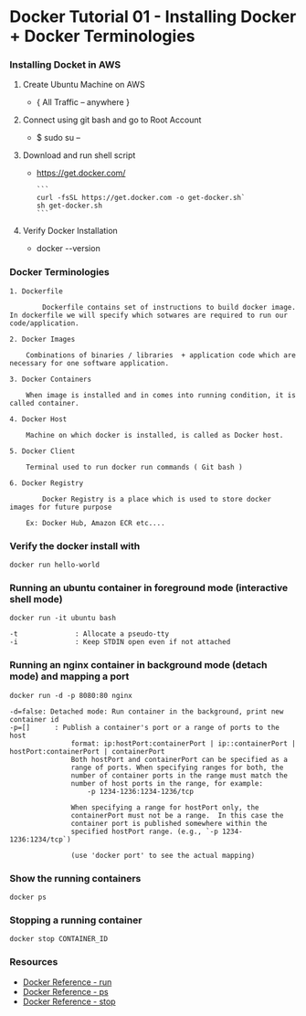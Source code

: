 # Docker Tutorial 01 - Installing Docker + Docker Terminologies 





### Installing Docket in AWS 
1.	Create Ubuntu Machine on AWS
	  * { All Traffic – anywhere }
		   
2. 	Connect using git bash and go to Root Account

      * $ sudo  su –
			
3.	Download and run shell script

      * https://get.docker.com/
		   
            ```
			curl -fsSL https://get.docker.com -o get-docker.sh`
            sh get-docker.sh
            ```
			
4.	Verify Docker Installation 

      * docker --version
		  
		  
### Docker Terminologies 
    1. Dockerfile
    
      		Dockerfile contains set of instructions to build docker image. In dockerfile we will specify which sotwares are required to run our code/application.
   
    2. Docker Images   
	
		Combinations of binaries / libraries  + application code which are necessary for one software application.
		
    3. Docker Containers  
	
		When image is installed and in comes into running condition, it is called container.
		
    4. Docker Host
	
		Machine on which docker is installed, is called as Docker host.
		
    5. Docker Client
	
		Terminal used to run docker run commands ( Git bash )
    
    6. Docker Registry
    
    		Docker Registry is a place which is used to store docker images for future purpose 

		Ex: Docker Hub, Amazon ECR etc....
		
### Verify the docker install with

`docker run hello-world`		


### Running an ubuntu container in foreground mode (interactive shell mode)

`docker run -it ubuntu bash`

```
-t              : Allocate a pseudo-tty
-i              : Keep STDIN open even if not attached
```

### Running an nginx container in background mode (detach mode) and mapping a port

`docker run -d -p 8080:80 nginx`

```
-d=false: Detached mode: Run container in the background, print new container id
-p=[]      : Publish a container's port or a range of ports to the host
               format: ip:hostPort:containerPort | ip::containerPort | hostPort:containerPort | containerPort
               Both hostPort and containerPort can be specified as a
               range of ports. When specifying ranges for both, the
               number of container ports in the range must match the
               number of host ports in the range, for example:
                   -p 1234-1236:1234-1236/tcp

               When specifying a range for hostPort only, the
               containerPort must not be a range.  In this case the
               container port is published somewhere within the
               specified hostPort range. (e.g., `-p 1234-1236:1234/tcp`)

               (use 'docker port' to see the actual mapping)
```

### Show the running containers

`docker ps`

### Stopping a running container

`docker stop CONTAINER_ID`

### Resources

* [Docker Reference - run](https://docs.docker.com/engine/reference/run/)
* [Docker Reference - ps](https://docs.docker.com/engine/reference/commandline/ps/)
* [Docker Reference - stop](https://docs.docker.com/engine/reference/commandline/stop/)
